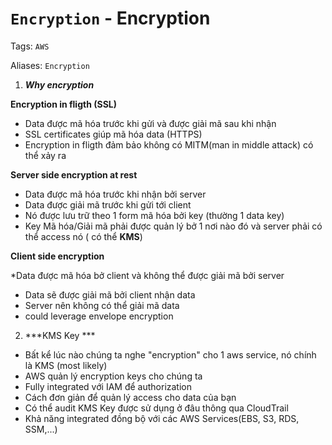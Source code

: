 # `Encryption` - Encryption

Tags: `AWS`

Aliases: `Encryption`

1. ***Why encryption***

**Encryption in fligth (SSL)**

* Data được mã hóa trước khi gửi và được giải mã sau khi nhận
* SSL certificates giúp mã hóa data (HTTPS)
* Encryption in fligth đảm bảo không có MITM(man in middle attack) có thể xảy ra

**Server side encryption at rest**

* Data được mã hóa trước khi nhận bởi server
* Data được giải mã trước khi gửi tới client
* Nó được lưu trữ theo 1 form mã hóa bởi key (thường 1 data key)
* Key Mã hóa/Giải mã phải được quản lý bở 1 nơi nào đó và server phải có thể access nó ( có thể **KMS**)

**Client side encryption**

*Data được mã hóa bở client và không thể được giải mã bởi server

* Data sẽ được giải mã bởi client nhận data
* Server nên không có thể giải mã data
* could leverage envelope encryption

2. ***KMS Key ***

* Bất kể lúc nào chúng ta nghe "encryption" cho 1 aws service, nó chính là KMS (most likely)
* AWS quản lý encryption keys cho chúng ta
* Fully integrated với IAM để authorization
* Cách đơn giản để quản lý access cho data của bạn
* Có thể audit KMS Key được sử dụng ở đâu thông qua CloudTrail
* Khả năng integrated đồng bộ với các AWS Services(EBS, S3, RDS, SSM,...)